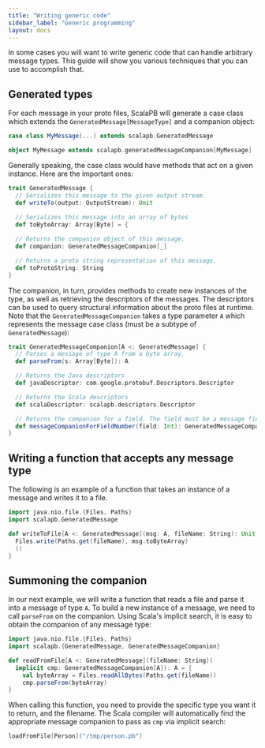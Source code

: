 ```yaml
---
title: "Writing generic code"
sidebar_label: "Generic programming"
layout: docs
---
```


In some cases you will want to write generic code that can handle arbitrary
message types. This guide will show you various techniques that you can use
to accomplish that.

## Generated types

For each message in your proto files, ScalaPB will generate a case class which
extends the `GeneratedMessage[MessageType]` and a companion object:

```scala
case class MyMessage(...) extends scalapb.GeneratedMessage

object MyMessage extends scalapb.generatedMessageCompanion[MyMessage]
```

Generally speaking, the case class would have methods that act on a given
instance. Here are the important ones:

```scala
trait GeneratedMessage {
  // Serializes this message to the given output stream.
  def writeTo(output: OutputStream): Unit
  
  // Serializes this message into an array of bytes
  def toByteArray: Array[Byte] = {

  // Returns the companion object of this message.
  def companion: GeneratedMessageCompanion[_]

  // Returns a proto string representation of this message.
  def toProtoString: String
}
```

The companion, in turn, provides methods to create new instances of the type,
as well as retrieving the descriptors of the messages. The descriptors can be
used to query structural information about the proto files at runtime. Note
that the `GeneratedMessageCompanion` takes a type parameter `A` which
represents the message case class (must be a subtype of `GeneratedMessage`):

```scala
trait GeneratedMessageCompanion[A <: GeneratedMessage] {
  // Parses a message of type A from a byte array.
  def parseFrom(s: Array[Byte]): A

  // Returns the Java descriptors
  def javaDescriptor: com.google.protobuf.Descriptors.Descriptor

  // Returns the Scala descriptors
  def scalaDescriptor: scalapb.descriptors.Descriptor

  // Returns the companion for a field. The field must be a message field.
  def messageCompanionForFieldNumber(field: Int): GeneratedMessageCompanion[_]
}
```

## Writing a function that accepts any message type

The following is an example of a function that takes an instance of a message
and writes it to a file.

```scala mdoc
import java.nio.file.{Files, Paths}
import scalapb.GeneratedMessage

def writeToFile[A <: GeneratedMessage](msg: A, fileName: String): Unit = {
  Files.write(Paths.get(fileName), msg.toByteArray)
  ()
}
```

## Summoning the companion

In our next example, we will write a function that reads a file and parse it
into a message of type `A`. To build a new instance of a message, we need to
call `parseFrom` on the companion. Using Scala's implicit search, it is easy
to obtain the companion of any message type:

```scala mdoc
import java.nio.file.{Files, Paths}
import scalapb.{GeneratedMessage, GeneratedMessageCompanion}

def readFromFile[A <: GeneratedMessage](fileName: String)(
  implicit cmp: GeneratedMessageCompanion[A]): A = {
    val byteArray = Files.readAllBytes(Paths.get(fileName))
    cmp.parseFrom(byteArray)
}
```

When calling this function, you need to provide the specific type you want it
to return, and the filename. The Scala compiler will automatically find the
appropriate message companion to pass as `cmp` via implicit search:

```scala
loadFromFile[Person]("/tmp/person.pb")
```
